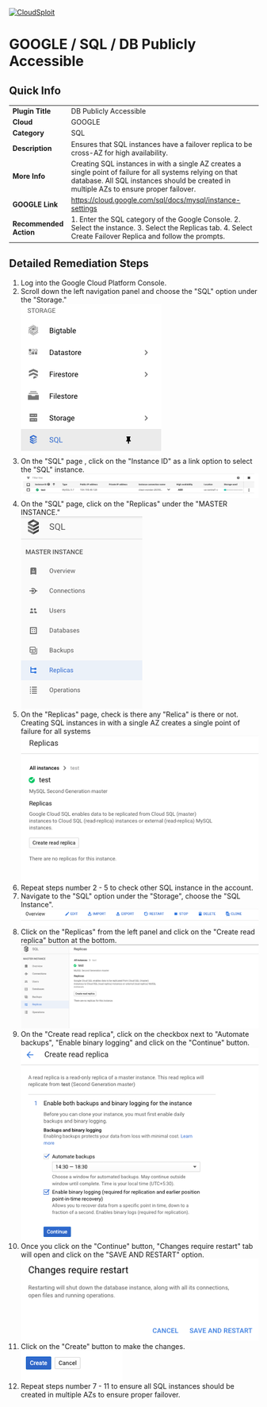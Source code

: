 [![CloudSploit](https://cloudsploit.com/img/logo-new-big-text-100.png "CloudSploit")](https://cloudsploit.com)

# GOOGLE / SQL / DB Publicly Accessible

## Quick Info

| | |
|-|-|
| **Plugin Title** | DB Publicly Accessible |
| **Cloud** | GOOGLE |
| **Category** | SQL |
| **Description** | Ensures that SQL instances have a failover replica to be cross-AZ for high availability. |
| **More Info** | Creating SQL instances in with a single AZ creates a single point of failure for all systems relying on that database. All SQL instances should be created in multiple AZs to ensure proper failover. |
| **GOOGLE Link** | https://cloud.google.com/sql/docs/mysql/instance-settings |
| **Recommended Action** | 1. Enter the SQL category of the Google Console. 2. Select the instance. 3. Select the Replicas tab. 4. Select Create Failover Replica and follow the prompts. |

## Detailed Remediation Steps
1. Log into the Google Cloud Platform Console.
2. Scroll down the left navigation panel and choose the "SQL" option under the "Storage." </br> <img src="/resources/google/sql/db-publicly-accessible/step2.png"/>
3. On the "SQL" page , click on the "Instance ID" as a link option to select the "SQL" instance.</br> <img src="/resources/google/sql/db-publicly-accessible/step3.png"/>
4. On the "SQL" page, click on the "Replicas" under the "MASTER INSTANCE."</br> <img src="/resources/google/sql/db-publicly-accessible/step4.png"/>
5. On the "Replicas" page, check is there any "Relica" is there or not. Creating SQL instances in with a single AZ creates a single point of failure for all systems </br> <img src="/resources/google/sql/db-publicly-accessible/step5.png"/>
6. Repeat steps number 2 - 5 to check other SQL instance in the account.</br> 
7. Navigate to the "SQL" option under the "Storage", choose the "SQL Instance".</br> <img src="/resources/google/sql/db-publicly-accessible/step7.png"/>
8. Click on the "Replicas" from the left panel and click on the "Create read replica" button at the bottom.</br> <img src="/resources/google/sql/db-publicly-accessible/step8.png"/>
9. On the "Create read replica", click on the checkbox next to "Automate backups", "Enable binary logging" and click on the "Continue" button.</br> <img src="/resources/google/sql/db-publicly-accessible/step9.png"/>
10. Once you click on the "Continue" button, "Changes require restart" tab will open and click on the "SAVE AND RESTART" option.</br> <img src="/resources/google/sql/db-publicly-accessible/step10.png"/>
11. Click on the "Create" button to make the changes.</br> <img src="/resources/google/sql/db-publicly-accessible/step11.png"/>
12. Repeat steps number 7 - 11 to ensure all SQL instances should be created in multiple AZs to ensure proper failover.  


